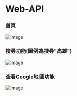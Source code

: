 # Web-API

### 首頁
![image](https://user-images.githubusercontent.com/113997297/195178020-6038b729-319c-47d9-9a75-7ba28a4e1bac.png)

### 搜尋功能(圖例為搜尋"高雄")
![image](https://user-images.githubusercontent.com/113997297/195178183-eebda083-f8a1-43d9-b6da-f97a992b7986.png)

### 查看Google地圖功能
![image](https://user-images.githubusercontent.com/113997297/195178469-10e5c857-a0f1-4dd9-a19e-cddb3a8e7da9.png)
